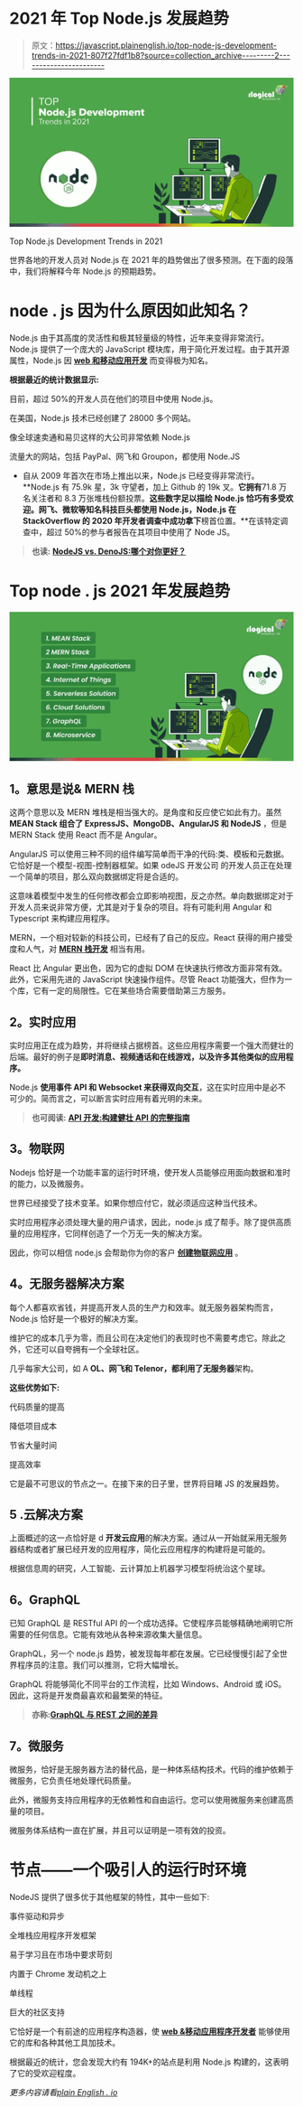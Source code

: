 # 2021 年 Top Node.js 发展趋势

> 原文：<https://javascript.plainenglish.io/top-node-js-development-trends-in-2021-807f27fdf1b8?source=collection_archive---------2----------------------->

![](img/abe9b6ea217e5c40221d321b1aaebe9b.png)

Top Node.js Development Trends in 2021

世界各地的开发人员对 Node.js 在 2021 年的趋势做出了很多预测。在下面的段落中，我们将解释今年 Node.js 的预期趋势。

# **node . js 因为什么原因如此知名？**

Node.js 由于其高度的灵活性和极其轻量级的特性，近年来变得非常流行。Node.js 提供了一个庞大的 JavaScript 模块库，用于简化开发过程。由于其开源属性，Node.js 因 [**web 和移动应用开发**](https://www.rlogical.com/) 而变得极为知名。

**根据最近的统计数据显示:**

目前，超过 50%的开发人员在他们的项目中使用 Node.js。

在美国，Node.js 技术已经创建了 28000 多个网站。

像全球速卖通和易贝这样的大公司非常依赖 Node.js

流量大的网站，包括 PayPal、网飞和 Groupon，都使用 Node.JS

*   自从 2009 年首次在市场上推出以来，Node.js 已经变得非常流行。 **Node.js 有 75.9k 星，3k 守望者，加上 Github 的 19k 叉。**它拥有**71.8 万名关注者和 8.3 万张堆栈份额投票。**这些数字足以描绘 Node.js 恰巧有多受欢迎。网飞、微软等知名科技巨头都使用 Node.js，Node.js 在 StackOverflow 的 2020 年开发者调查中成功拿下**榜首位置。**在该特定调查中，超过 50%的参与者报告在其项目中使用了 Node JS。

> **也读:** [**NodeJS vs. DenoJS:哪个对你更好？**](https://www.rlogical.com/blog/nodejs-vs-denojs-which-is-better-for-you/)

# **Top node . js 2021 年发展趋势**

![](img/963e57791f4a8d569a03bfad39d4bcdd.png)

## **1。意思是说& MERN 栈**

这两个意思以及 MERN 堆栈是相当强大的。是角度和反应使它如此有力。虽然 **MEAN Stack 组合了 ExpressJS、MongoDB、AngularJS 和 NodeJS** ，但是 MERN Stack 使用 React 而不是 Angular。

AngularJS 可以使用三种不同的组件编写简单而干净的代码:类、模板和元数据。它恰好是一个模型-视图-控制器框架。如果 odeJS 开发公司 的开发人员正在处理一个简单的项目，那么双向数据绑定将是合适的。

这意味着模型中发生的任何修改都会立即影响视图，反之亦然。单向数据绑定对于开发人员来说非常方便，尤其是对于复杂的项目。将有可能利用 Angular 和 Typescript 来构建应用程序。

MERN，一个相对较新的科技公司，已经有了自己的反应。React 获得的用户接受度和人气，对 [**MERN 栈开发**](https://www.rlogical.com/hire-dedicated-developers/hire-mern-stack-developer/) 相当有用。

React 比 Angular 更出色，因为它的虚拟 DOM 在快速执行修改方面非常有效。此外，它采用先进的 JavaScript 快速操作组件。尽管 React 功能强大，但作为一个库，它有一定的局限性。它在某些场合需要借助第三方服务。

## **2。实时应用**

实时应用正在成为趋势，并将继续占据榜首。这些应用程序需要一个强大而健壮的后端。最好的例子是**即时消息、视频通话和在线游戏，以及许多其他类似的应用程序。**

Node.js **使用事件 API 和 Websocket 来获得双向交互**，这在实时应用中是必不可少的。简而言之，可以断言实时应用有着光明的未来。

> **也可阅读:** [**API 开发:构建健壮 API 的完整指南**](https://www.rlogical.com/blog/api-development-complete-guide-to-building-robust-apis/)

## **3。物联网**

Nodejs 恰好是一个功能丰富的运行时环境，使开发人员能够应用面向数据和准时的能力，以及微服务。

世界已经接受了技术变革。如果你想应付它，就必须适应这种当代技术。

实时应用程序必须处理大量的用户请求，因此，node.js 成了帮手。除了提供高质量的应用程序，它同样创造了一个万无一失的解决方案。

因此，你可以相信 node.js 会帮助你为你的客户 [**创建物联网应用**](https://www.rlogical.com/iot-development/) 。

## **4。无服务器解决方案**

每个人都喜欢省钱，并提高开发人员的生产力和效率。就无服务器架构而言，Node.js 恰好是一个极好的解决方案。

维护它的成本几乎为零，而且公司在决定他们的表现时也不需要考虑它。除此之外，它还可以自夸拥有一个全球社区。

几乎每家大公司，如 A **OL、网飞和 Telenor，都利用了无服务器**架构。

**这些优势如下:**

代码质量的提高

降低项目成本

节省大量时间

提高效率

它是最不可思议的节点之一。在接下来的日子里，世界将目睹 JS 的发展趋势。

## **5 .云解决方案**

上面概述的这一点恰好是 d **开发云应用**的解决方案。通过从一开始就采用无服务器结构或者扩展已经开发的应用程序，简化云应用程序的构建将是可能的。

根据信息周的研究，人工智能、云计算加上机器学习模型将统治这个星球。

## **6。GraphQL**

已知 GraphQL 是 RESTful API 的一个成功选择。它使程序员能够精确地阐明它所需要的任何信息。它能有效地从各种来源收集大量信息。

GraphQL，另一个 node.js 趋势，被发现每年都在发展。它已经慢慢引起了全世界程序员的注意。我们可以推测，它将大幅增长。

GraphQL 将能够简化不同平台的工作流程，比如 Windows、Android 或 iOS。因此，这将是开发商最喜欢和最繁荣的特征。

> **亦称:**[**GraphQL 与 REST 之间的差异**](https://www.rlogical.com/blog/differences-between-graphql-and-rest/)

## **7。微服务**

微服务，恰好是无服务器方法的替代品，是一种体系结构技术。代码的维护依赖于微服务，它负责任地处理代码质量。

此外，微服务支持应用程序的无依赖性和自由运行。您可以使用微服务来创建高质量的项目。

微服务体系结构一直在扩展，并且可以证明是一项有效的投资。

# **节点——一个吸引人的运行时环境**

NodeJS 提供了很多优于其他框架的特性，其中一些如下:

事件驱动和异步

全堆栈应用程序开发框架

易于学习且在市场中要求苛刻

内置于 Chrome 发动机之上

单线程

巨大的社区支持

它恰好是一个有前途的应用程序构造器，使 [**web &移动应用程序开发者**](https://www.rlogical.com/hire-dedicated-developers) 能够使用它的库和各种其他工具加技术。

根据最近的统计，您会发现大约有 194K+的站点是利用 Node.js 构建的，这表明了它的受欢迎程度。

*更多内容请看*[*plain English . io*](http://plainenglish.io/)